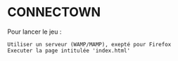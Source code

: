 # CONNECTOWN

Pour lancer le jeu : 

    Utiliser un serveur (WAMP/MAMP), exepté pour Firefox 
    Executer la page intitulée 'index.html'
